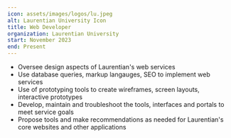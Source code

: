 ```yaml
---
icon: assets/images/logos/lu.jpeg
alt: Laurentian University Icon
title: Web Developer
organization: Laurentian University
start: November 2023
end: Present
---
```

- Oversee design aspects of Laurentian's web services
- Use database queries, markup langauges, SEO to implement web services
- Use of prototyping tools to create wireframes, screen layouts, interactive prototypes
- Develop, maintain and troubleshoot the tools, interfaces and portals to meet service goals
- Propose tools and make recommendations as needed for Laurentian's core websites and other applications